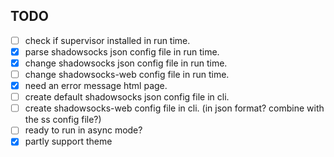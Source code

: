 TODO
----
- [ ] check if supervisor installed in run time.
- [x] parse shadowsocks json config file in run time.
- [x] change shadowsocks json config file in run time.
- [ ] change shadowsocks-web config file in run time.
- [x] need an error message html page.
- [ ] create default shadowsocks json config file in cli.
- [ ] create shadowsocks-web config file in cli. (in json format? combine with the ss config file?)
- [ ] ready to run in async mode?
- [x] partly support theme

